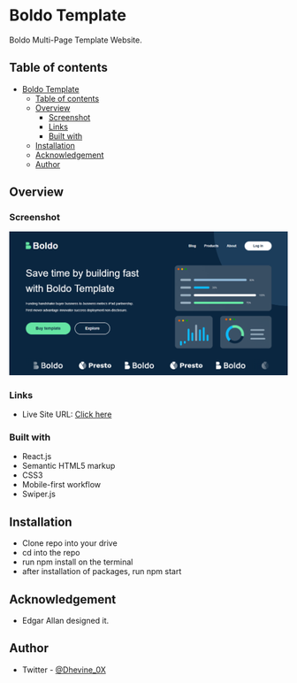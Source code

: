 # Boldo Template

Boldo Multi-Page Template Website.

## Table of contents

- [Boldo Template](#boldo-template)
  - [Table of contents](#table-of-contents)
  - [Overview](#overview)
    - [Screenshot](#screenshot)
    - [Links](#links)
    - [Built with](#built-with)
  - [Installation](#installation)
  - [Acknowledgement](#acknowledgement)
  - [Author](#author)

## Overview

### Screenshot

![screenshot](./src/assets/Landing-Page.png)

### Links

- Live Site URL: [Click here](https://daalu-boldo.netlify.app/)

### Built with

- React.js
- Semantic HTML5 markup
- CSS3
- Mobile-first workflow
- Swiper.js


## Installation

- Clone repo into your drive
- cd into the repo
- run npm install on the terminal
- after installation of packages, run npm start

## Acknowledgement
- Edgar Allan designed it.

## Author

- Twitter - [@Dhevine_0X](https://www.twitter.com/Dhevine_0X)
